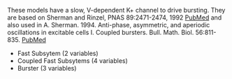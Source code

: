 These models have a slow, V-dependent K+ channel to drive bursting. They are based on Sherman and Rinzel, PNAS 89:2471-2474, 1992 [PubMed](https://pubmed.ncbi.nlm.nih.gov/1549611/)
and also used in A. Sherman. 1994. Anti-phase, asymmetric, and aperiodic oscillations in excitable cells I. Coupled bursters. Bull. Math. Biol. 56:811-835.  [PubMed](https://pubmed.ncbi.nlm.nih.gov/7920266/)

*	Fast Subsytem (2 variables)
*	Coupled Fast Subsytems (4 variables)
*	Burster (3 variables) 

